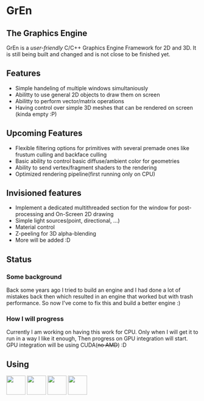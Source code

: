# GrEn
## The **Gr**aphics **En**gine
GrEn is a *user-friendly* C/C++ Graphics Engine Framework for 2D and 3D. It is still being built and changed and is not close to be finished yet.

## Features
* Simple handeling of multiple windows simultaniously
* Abilitty to use general 2D objects to draw them on screen
* Abilitty to perform vector/matrix operations
* Having control over simple 3D meshes that can be rendered on screen
(kinda empty :P)

## Upcoming Features
* Flexible filtering options for primitives with several premade ones like frustum culling and backface culling
* Basic ability to control basic diffuse/ambient color for geometries
* Ability to send vertex/fragment shaders to the rendering 
* Optimized rendering pipeline(first running only on CPU)

## Invisioned features
* Implement a dedicated multithreaded section for the window for post-processing and On-Screen 2D drawing
* Simple light sources(point, directional, ...)
* Material control
* Z-peeling for 3D alpha-blending
* More will be added :D

## Status
### Some background
Back some years ago I tried to build an engine and I had done a lot of mistakes back then which resulted in an engine that worked but with trash performance. So now I've come to fix this and build a better engine :)
### How I will progress
Currently I am working on having this work for CPU. Only when I will get it to run in a way I like it enough, Then progress on GPU integration will start. GPU integration will be using CUDA(~~no AMD~~) :D

## Using
<img src="https://upload.wikimedia.org/wikipedia/commons/1/18/ISO_C%2B%2B_Logo.svg" height="50"> <img src="https://upload.wikimedia.org/wikipedia/commons/1/18/C_Programming_Language.svg" height="50"> <img src="https://upload.wikimedia.org/wikipedia/commons/thumb/1/16/Simple_DirectMedia_Layer%2C_Logo.svg/1920px-Simple_DirectMedia_Layer%2C_Logo.svg.png" height="50"> <img src="https://upload.wikimedia.org/wikipedia/en/b/b9/Nvidia_CUDA_Logo.jpg" height="50">
